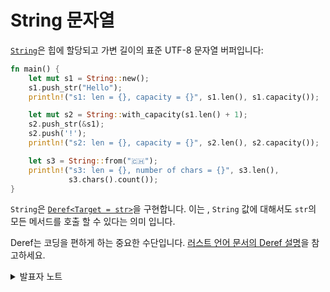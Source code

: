 # String 문자열

[`String`](https://doc.rust-lang.org/std/string/struct.String.html)은 힙에 할당되고 가변 길이의 표준 UTF-8 문자열 버퍼입니다:

```rust
fn main() {
    let mut s1 = String::new();
    s1.push_str("Hello");
    println!("s1: len = {}, capacity = {}", s1.len(), s1.capacity());

    let mut s2 = String::with_capacity(s1.len() + 1);
    s2.push_str(&s1);
    s2.push('!');
    println!("s2: len = {}, capacity = {}", s2.len(), s2.capacity());

    let s3 = String::from("🇨🇭");
    println!("s3: len = {}, number of chars = {}", s3.len(),
             s3.chars().count());
}
```

`String`은 [`Deref<Target = str>`](https://doc.rust-lang.org/std/string/struct.String.html#deref-methods-str)을 구현합니다. 이는 , `String` 값에 대해서도 `str`의 모든 메서드를 호출 할 수 있다는 의미 입니다.

Deref는 코딩을 편하게 하는 중요한 수단입니다. [러스트 언어 문서의 Deref 설명](https://rinthel.github.io/rust-lang-book-ko/ch15-02-deref.html)을 참고하세요.

<details>

<summary>발표자 노트</summary>

* String::new는 새 빈 문자열을 반환하며, 문자열에 푸시할 데이터의 양을 알고 있는 경우 String::with\_capacity를 사용합니다.
* String::len은 문자열의 크기를 바이트 단위로 반환합니다(문자 단위의 길이와 다를 수 있음).
* String::chars는 실제 문자에 대한 이터레이터를 반환합니다. 문자는[ 자소 클러스터](https://exploringjs.com/impatient-js/ch\_unicode.html)로 인해 사람이 "문자"로 간주하는 것과 다를 수 있습니다.
* 사람들이 문자열을 언급할 때 \&str 또는 String에 대해 이야기할 수 있습니다.
* 유형이 `Deref<Target = T>`를 구현하면 컴파일러는 T에서 메서드를 투명하게 호출할 수 있게 해줍니다.
  * `String`은 `str`의 메서드에 투명하게 액세스할 수 있는 `Deref<Target = str>`을 구현합니다.
  * &#x20;let s3 = s1.deref(); 및 let s3 = &\*s1; 을 작성하여 비교해 보세요.
* 문자열은 바이트 벡터를 감싸는 래퍼로 구현되며, 벡터에서 지원되는 많은 연산이 문자열에서도 지원되지만 몇 가지 추가 보증이 있습니다.
* 문자열을 색인화하는 여러 가지 방법을 비교합니다:
  * `s3.chars().nth(i).unwrap()` 여기서 i는 캐릭터 경계 내부 또는 외부일 수 있습니다.
  * `s3[0..4]`, 여기서 슬라이스는 캐릭터 경계가 아닐 수 있습니다.



</details>
